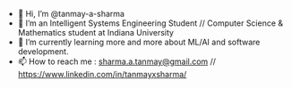 - 👋 Hi, I’m @tanmay-a-sharma
- 👀 I’m an Intelligent Systems Engineering Student // Computer Science & Mathematics student at Indiana University
- 🌱 I’m currently learning more and more about ML/AI and software development.
- 📫 How to reach me : sharma.a.tanmay@gmail.com // https://www.linkedin.com/in/tanmayxsharma/

<!---
tanmay-a-sharma/tanmay-a-sharma is a ✨ special ✨ repository because its `README.md` (this file) appears on your GitHub profile.
You can click the Preview link to take a look at your changes.
--->
